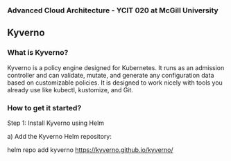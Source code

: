 ### Advanced Cloud Architecture - YCIT 020 at McGill University

## Kyverno

### What is Kyverno?
Kyverno is a policy engine designed for Kubernetes. It runs as an admission controller and can validate, mutate, and generate any configuration data based on customizable policies. It is designed to work nicely with tools you already use like kubectl, kustomize, and Git.

### How to get it started?

Step 1: Install Kyverno using Helm

a) Add the Kyverno Helm repository:

  helm repo add kyverno https://kyverno.github.io/kyverno/

